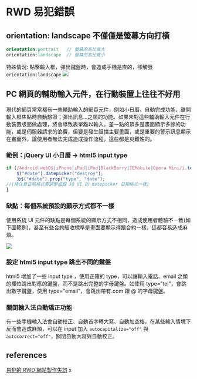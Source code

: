 # RWD 易犯錯誤
## orientation: landscape 不僅僅是螢幕方向打橫
```scss
orientation:portrait   // 螢幕的高比寬大
orientation:landscape  // 螢幕的高比寬小
```
特殊情況:
點擊輸入框，彈出鍵盤時，會造成手機是直的，卻觸發 `orientation:landscape`
![](https://lh3.googleusercontent.com/-ODkhEOfyUjY/VU4sePpYNJI/AAAAAAAAJbQ/VWxvRqVPpHY/s720/Screenshot_2015-05-09-23-28-39.jpg)

## PC 網頁的輔助輸入元件，在行動裝置上往往不好用
現代的網頁常常都有一些輔助輸入的網頁元件，例如小日曆、自動完成功能、離開輸入框焦點時自動驗證；彈出訊息…之類的功能。如果未對這些輔助輸入元件在行動裝置版面做處理，將會導致表單難以輸入，差一點的頂多是畫面顯示多餘的功能，或是伺服器請求的浪費，但要是發生阻擋主要畫面，或是重要的警示訊息顯示在畫面外，讓使用者無法完成造成操作流程，這些都是災難性的。

### 範例：jQuery UI 小日曆 -> html5 input type
```javascript
if (/Android|webOS|iPhone|iPad|iPod|BlackBerry|IEMobile|Opera Mini/i.test(navigator.userAgent)) {
    $("#date").datepicker("destroy");
    ㄌ$("#date").prop("type", "date");
//(請注意日期格式要調整成跟 JQ UI 的 datepicker 日期格式一樣)
}
```

### 缺點：每個系統預設的顯示方式都不一樣
使用系統 UI 元件的缺點是每個系統的顯示方式不相同，造成使用者體驗不一致(如下圖範例)，甚至有些合約驗收標準是畫面要顯示得跟合約一樣，這都容易造成麻煩。

![](https://lh3.googleusercontent.com/-iNyZIAF6Rxk/VcXzKftlF_I/AAAAAAAALTE/EslDOrCHYgQ/s608-Ic42/Screenshot_2015-08-08-20-06-44.jpg)

### 設定 html5 input type 跳出不同的鍵盤
html5 增加了一些 input type ，使用正確的 type，可以讓輸入電話、email 之類的欄位跳出對應的鍵盤，而不是跳出完整的字母鍵盤。如使用 type="tel"，會跳出數字鍵盤，使用 type="email"，會跳出帶有.com 跟 @ 的字母鍵盤。

### 關閉輸入法自動矯正功能
有一些手機輸入法會自動校正、自動首字轉大寫、自動加空格，在某些輸入情境下反而會造成麻煩，可以在 input 加入 `autocapitalize="off"` 與 `autocorrect="off"`，關閉自動大寫與自動校正。

## references
[易犯的 RWD 網站製作失誤](https://blog.user.today/rwd-mistake/)
x